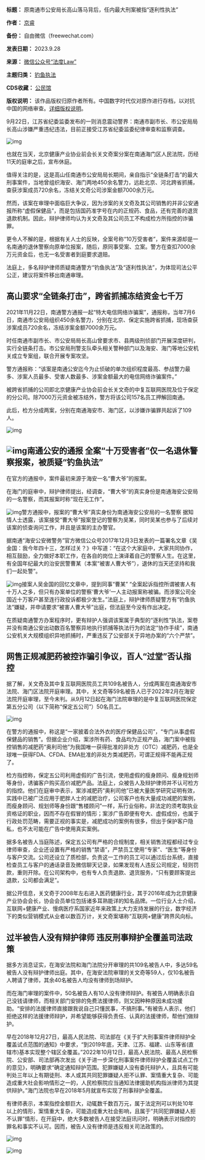 

**标题：** 原南通市公安局长高山落马背后，任内最大刑案被指“逐利性执法”  

**作者：** [京睿](https://chinadigitaltimes.net/space/法度Law)  

**备份：** 自由微信（freewechat.com）  

**发表日期：** 2023.9.28  

**来源：** [微信公众号“法度Law”](https://freewechat.com/a/MzIyOTUxMzUwMQ==/2247498926/1)  

**主题归类：** [钓鱼执法](https://chinadigitaltimes.net/space/钓鱼执法)  

**CDS收藏：** [公民馆](https://chinadigitaltimes.net/space/%E5%85%AC%E6%B0%91%E9%A6%86)  

**版权说明：** 该作品版权归原作者所有。中国数字时代仅对原作进行存档，以对抗中国的网络审查。[详细版权说明](https://chinadigitaltimes.net/chinese/copyright)。


9月22日，江苏省纪委监委发布的一则消息震动警界：南通市副市长、市公安局局长高山涉嫌严重违纪违法，目前正接受江苏省纪委监委纪律审查和监察调查。


![img](https://chinadigitaltimes.net/chinese/files/2023/09/post-700664-65171c50ab470.png)


也就在当天，北京健康产业协业前会长关文奇案分案在南通海门区人民法院，历经11天的庭审之后，宣布休庭。


值得关注的是，这是高山任南通市公安局局长期间，亲自指示“全链条打击”的最大刑事案件，当地曾组织海安、海门两地450余名警力，远赴北京、河北跨省抓捕，查获涉案成员720余名，冻结关文奇公司涉案金额7000余万元。


然而，该案在审理中面临巨大争议，因为涉案的关文奇及其公司销售的并非公安通报所称“虚假保健品”，而是包括国药准字号在内的正规药、食品，还有完善的退货退款机制。因此，辩护律师均认为关文奇及其公司员工不构成检方所指控的诈骗罪。


更令人不解的是，根据有关人士的反映，全案号称“10万受害者”，案件来源却是一名南通的退休警察向原单位报案，随后，原同事受案、立案。警方在查扣7000余万元资金后，也无一名受害者到庭要求退赔。


法庭上，多名辩护律师质疑南通警方“钓鱼执法”及“逐利性执法”，为体现司法公平公正，建议将案件移出南通审理。


**高山要求“全链条打击”，跨省抓捕冻结资金七千万** 
---------------------------


2021年11月22日，南通警方通报一起“特大电信网络诈骗案”，通报称，当年7月6日，南通市公安局组织450余名警力，分别在北京、保定实施跨省抓捕，现场查获涉案成员720余名，冻结涉案金额7000余万元。


时任南通市副市长、市公安局局长高山曾要求市、县两级刑侦部门开展深度研判，实行全链条打击。市公安局刑警支队牵头相关警种部门以及海安、海门等地公安机关成立专案组，联合开展专案攻坚。


警方通报称：“该案是南通公安迄今为止侦破的单次组织程度最高、参战警力最多、涉案人员最多、受害人数最多、涉案金额最大的电信网络诈骗案件。”


被跨省抓捕的公司即北京健康产业协会前会长关文奇的中复互联网医院及位于保定的分公司。除7000万元资金被冻结外，警方将该公司157名员工押解回南通。


此后，检方分成两案，分别在南通海安市、海门区，以涉嫌诈骗罪共起诉了109人。


![img](https://chinadigitaltimes.net/chinese/files/2023/09/post-700664-65171c5136e3f.png)


![img](https://chinadigitaltimes.net/chinese/files/2023/09/post-700664-65171c51bfc8c.png)南通公安的通报
**全案“十万受害者”仅一名退休警察报案，被质疑“钓鱼执法”** 
--------------------------------


在官方的通报中，案件最初来源于海安一名“曹大爷”的报案。


在海门的庭审中，辩护律师提出，经调查，“曹大爷”的真实身份是南通海安公安局的一名警察，而其报案时称“现在无工作”。


![img](https://chinadigitaltimes.net/chinese/files/2023/09/post-700664-65171c5217c57.)警方通报中，报案的“曹大爷”真实身份为南通海安公安局的一名警察
据知情人士透露，该案接受“曹大爷”报案登记的警察为吴某，同时吴某也参与了后续对该案的侦查询问工作，并且是该案的主办警官。


据南通“海安公安微警务”官方微信公众号2017年12月3日发表的一篇署名文章《吴金国：我今年四十三，怎样过关？》中写道：“在这个大家庭中，大家共同协作，相互鼓励，全力做好本职工作，在各自的岗位上演译着自己的警察人生。在这里，有全国年纪最大的治安民警曹某（本案“被害人曹大爷”），退休的当天还坚持和我们一起处警”。


![img](https://chinadigitaltimes.net/chinese/files/2023/09/post-700664-65171c5263a14.)接案人吴金国的回忆文章中，提到同事“曹某”
“全案起诉指控所谓被害人有十万人之多，但只有办案单位的警察‘曹大爷’一人主动报案称被骗。而涉案公司全国近十万客户甚至连行政投诉都极少发生。”法庭上，辩护律师质疑警方有“钓鱼执法”嫌疑，并申请要求“被害人曹大爷”出庭，但法庭至今没有作出决定。


在质疑南通警方办案程序时，更有辩护人强调该案属于典型的“逐利性”执法，案卷并没有南通公安出动数百名警察异地执行抓捕等执法行为的法定“协作手续”，南通公安机关大规模组织异地抓捕时，严重违反了公安部关于异地办案的“六个严禁”。


**网售正规减肥药被控诈骗引争议，百人“过堂”否认指控** 
-----------------------------


据了解，关文奇及其中复互联网医院员工共109名被告人，分成两案在南通海安市法院、海门区法院开庭审理。其中，关文奇等59名被告人已于2022年2月在海安法院开庭审理，至今未判。从9月12日起在海门法院审理的是中复互联网医院保定第五分公司（以下简称“保定五公司”）50名员工。


![img](https://chinadigitaltimes.net/chinese/files/2023/09/post-700664-65171c5308c09.png)


在警方的通报中，称这是“一家披着合法外衣的医疗保健品公司”，“专门从事虚假保健品的销售”。但据企业介绍，案涉所有药、食品均为正规产品，海门案中被指控销售的减肥药“奥利司他”为我国唯一获得批准的非处方（OTC）减肥药，也是全球唯一获得FDA、CFDA、EMA批准的非处方类减肥药，可谓正规得不能再正规了。


检方指控称，保定五公司利用虚假的广告引流，使用虚假的瘦身顾问、瘦身规划师等身份，诱骗客户购买高价减肥产品。法庭上，众被告人及辩护律师并不认可检方的指控。他们在庭审中表示，案涉减肥药“奥利司他”已被大量医学研究证明有效，实践中已被广泛应用于肥胖人士的减肥治疗，公司客户也有大量成功减肥的案例，而瘦身顾问、规划师等身份跟“售楼顾问”一样，系行业俗称，非法定的须考取执业资格证的职业，因而不存在假冒的情形；案涉广告即便有夸大、虚假成份，也属于行政处罚范畴，需要正视的事实是，减肥成功的案例有很多，但出于保护客户隐私，也不太可能在广告中使用真实案例。


据多名被告人当庭陈述，保定五公司有严格的合规制度，相关销售流程都经过专业律师审查，企业还设置有严格的销售“禁语”，严禁员工使用“专家”、“医生”等身份与客户交流。公司还设立了质检部，负责这一工作的员工可以通过后台系统，直接检查员工与客户的通话录音及微信聊天记录，如果发现有人违反公司规定，轻则罚款，重则开除。在公司架构中，也有专人负责退款、退货服务，“只有要顾客提出退款，公司都会满足”。


据公开信息，关文奇于2008年左右进入医药健康行业，其于2016年成为北京健康产业协会会长，协会会员单位包括诸多耳熟能详的知名品牌。一位行业人士介绍，互联网+健康产业、慢病医疗系国家近年来政策上大力支持发展的行业，数字经济下的类似营销模式从业者以数百万计，关文奇案堪称“互联网+健康”跨界风向标。


**过半被告人没有辩护律师 违反刑事辩护全覆盖司法政策** 
-----------------------------


据多方消息证实，在海安法院和海门法院分开审理的共109名被告人中，多达59名被告人没有辩护律师出庭。其中，在海安法院审理的关文奇等59人，仅10名被告人聘请了律师，其余40名被告人均没有律师到场辩护。


而在海门审理的案件中，50名被告人有10人没有律师辩护。有被告人明确表示自己没钱请律师，而相关部门安排的免费法援律师，则又因种种原因未成功援助。“安排的法援律师直接跟我说自己只懂民事，不搞刑事。”有被告人表示，他们拒绝这样的法援律师辩护，并希望能够获得负责任、认真的法援律师，帮他们做辩护。


早在2018年12月27日，最高人民法院、司法部在《关于扩大刑事案件律师辩护全覆盖试点范围的通知》中要求，“到2019年底，天津、江苏、福建、山东等省(直辖市)基本实现整个辖区全覆盖。”2022年10月12日，最高人民法院、最高人民检察院、公安部、司法部再次发出《关于进一步深化刑事案件律师辩护全覆盖试点工作的意见》，明确要求“确定通知辩护范围。犯罪嫌疑人没有委托辩护人，且具有可能判处三年以上有期徒刑、本人或其共同犯罪嫌疑人拒不认罪、案情重大复杂、可能造成重大社会影响情形之一的，人民检察院应当通知法律援助机构指派律师为其提供辩护。”海门法院也早在2018年5月就宣布实现了刑事辩护全覆盖。


有律师表示，本案指控金额巨大，动辄数千数百万元，属于法定刑可以判处10年以上的情形，案情重大复杂，可能造成重大社会影响，且属于“共同犯罪嫌疑人拒不认罪”情形，在开庭中，绝大多数被告人在接受法庭讯问时，明确表示对指控的罪名和事实不认可。因而，被告人没有律师是违反相关司法政策的。


![img](https://chinadigitaltimes.net/chinese/files/2023/09/post-700664-65171c53574ec.png)


![img](https://chinadigitaltimes.net/chinese/files/2023/09/post-700664-65171c545dd75.)







